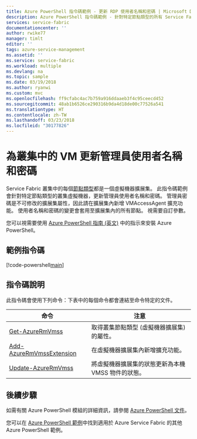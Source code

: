 ```yaml
---
title: Azure PowerShell 指令碼範例 - 更新 RDP 使用者名稱和密碼 | Microsoft Docs
description: Azure PowerShell 指令碼範例 - 針對特定節點類型的所有 Service Fabric 叢集節點，更新 RDP 使用者名稱和密碼。
services: service-fabric
documentationcenter: ''
author: rwike77
manager: timlt
editor: ''
tags: azure-service-management
ms.assetid: ''
ms.service: service-fabric
ms.workload: multiple
ms.devlang: na
ms.topic: sample
ms.date: 03/19/2018
ms.author: ryanwi
ms.custom: mvc
ms.openlocfilehash: ff9cfabc4ac7b759a916ddaaeb3f4c95ceecd452
ms.sourcegitcommit: 48ab1b6526ce290316b9da4d18de00c77526a541
ms.translationtype: HT
ms.contentlocale: zh-TW
ms.lasthandoff: 03/23/2018
ms.locfileid: "30177826"
---
```

# <a name="update-the-admin-username-and-password-of-the-vms-in-a-cluster"></a>為叢集中的 VM 更新管理員使用者名稱和密碼

Service Fabric 叢集中的每個[節點類型](../service-fabric-cluster-nodetypes.md)都是一個虛擬機器擴展集。 此指令碼範例會針對特定節點類型的叢集虛擬機器，更新管理員使用者名稱和密碼。  管理員密碼是不可修改的擴展集屬性，因此請在擴展集內新增 VMAccessAgent 擴充功能。  使用者名稱和密碼的變更會套用至擴展集內的所有節點。 視需要自訂參數。

您可以視需要使用 [Azure PowerShell 指南 (英文)](/powershell/azure/overview) 中的指示來安裝 Azure PowerShell。 

## <a name="sample-script"></a>範例指令碼

[!code-powershell[main](../../../powershell_scripts/service-fabric/change-rdp-user-and-pw/change-rdp-user-and-pw.ps1 "Updates a RDP username and password for cluster nodes")]

## <a name="script-explanation"></a>指令碼說明

此指令碼會使用下列命令：下表中的每個命令都會連結至命令特定的文件。

| 命令 | 注意 |
|---|---|
| [Get-AzureRmVmss](/powershell/module/azurerm.compute/get-azurermvmss) | 取得叢集節點類型 (虛擬機器擴展集) 的屬性。   |
| [Add-AzureRmVmssExtension](/powershell/module/azurerm.compute/add-azurermvmssextension)| 在虛擬機器擴展集內新增擴充功能。|
| [Update-AzureRmVmss](/powershell/module/azurerm.compute/update-azurermvmss)|將虛擬機器擴展集的狀態更新為本機 VMSS 物件的狀態。|

## <a name="next-steps"></a>後續步驟

如需有關 Azure PowerShell 模組的詳細資訊，請參閱 [Azure PowerShell 文件](/powershell/azure/overview)。

您可以在 [Azure PowerShell 範例](../service-fabric-powershell-samples.md)中找到適用於 Azure Service Fabric 的其他 Azure PowerShell 範例。
